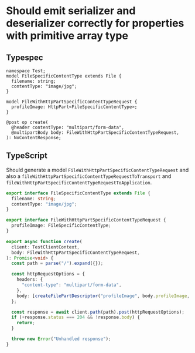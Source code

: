 # Should emit serializer and deserializer correctly for properties with primitive array type

## Typespec

```tsp
namespace Test;
model FileSpecificContentType extends File {
  filename: string;
  contentType: "image/jpg";
}

model FileWithHttpPartSpecificContentTypeRequest {
  profileImage: HttpPart<FileSpecificContentType>;
}

@post op create(
  @header contentType: "multipart/form-data",
  @multipartBody body: FileWithHttpPartSpecificContentTypeRequest,
): NoContentResponse;
```

## TypeScript

Should generate a model `FileWithHttpPartSpecificContentTypeRequest` and also a `fileWithHttpPartSpecificContentTypeRequestToTransport` and `fileWithHttpPartSpecificContentTypeRequestToApplication`.

```ts src/models/models.ts interface FileSpecificContentType
export interface FileSpecificContentType extends File {
  filename: string;
  contentType: "image/jpg";
}
```

```ts src/models/models.ts interface FileWithHttpPartSpecificContentTypeRequest
export interface FileWithHttpPartSpecificContentTypeRequest {
  profileImage: FileSpecificContentType;
}
```

```ts src/api/testClientOperations.ts function create
export async function create(
  client: TestClientContext,
  body: FileWithHttpPartSpecificContentTypeRequest,
): Promise<void> {
  const path = parse("/").expand({});

  const httpRequestOptions = {
    headers: {
      "content-type": "multipart/form-data",
    },
    body: [createFilePartDescriptor("profileImage", body.profileImage, "image/jpg")],
  };

  const response = await client.path(path).post(httpRequestOptions);
  if (+response.status === 204 && !response.body) {
    return;
  }

  throw new Error("Unhandled response");
}
```
